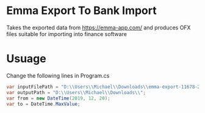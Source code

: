 # Emma Export To Bank Import
Takes the exported data from https://emma-app.com/ and produces OFX files suitable for importing into finance software

# Usuage
Change the following lines in Program.cs

 ```csharp
var inputFilePath = "D:\\Users\\Michael\\Downloads\\emma-export-11678-2020-09-22T10_24_18+00_00-19584.xlsx";
var outputPath = "D:\\Users\\Michael\\Downloads\\";
var from = new DateTime(2019, 12, 20);
var to = DateTime.MaxValue;
